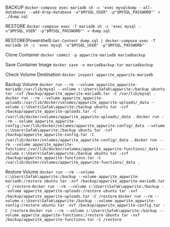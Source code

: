 BACKUP
```docker-compose exec mariadb sh -c 'exec mysqldump --all-databases --add-drop-database -u"$MYSQL_USER" -p"$MYSQL_PASSWORD"' > ./dump.sql```

RESTORE
```docker-compose exec -T mariadb sh -c 'exec mysql -u"$MYSQL_USER" -p"$MYSQL_PASSWORD"' < dump.sql```

RESTORE(Powershell)
```Get-Content dump.sql | docker-compose exec -T mariadb sh -c 'exec mysql -u"$MYSQL_USER" -p"$MYSQL_PASSWORD"'```

Clone Container
```docker commit -p appwrite-mariadb mariadbackup```

Save Container Image
```docker save -o mariadbackup.tar mariadbackup```


Check Volume Destination
```docker inspect appwrite_appwrite-mariadb```

Backup Volume
```docker run --rm --volume appwrite_appwrite-mariadb:/var/lib/mysql --volume c:\Users\Safak\appwrite:/backup ubuntu tar -cvf /backup/appwrite_appwrite-mariadb.tar -C /var/lib/mysql .```
```docker run --rm --volume appwrite_appwrite-uploads:/var/lib/docker/volumes/appwrite_appwrite-uploads/_data --volume c:\Users\Safak\appwrite:/backup ubuntu tar -cvf /backup/appwrite_appwrite-uploads.tar -C /var/lib/docker/volumes/appwrite_appwrite-uploads/_data .```
```docker run --rm --volume appwrite_appwrite-config:/var/lib/docker/volumes/appwrite_appwrite-config/_data --volume c:\Users\Safak\appwrite:/backup ubuntu tar -cvf /backup/appwrite_appwrite-config.tar -C /var/lib/docker/volumes/appwrite_appwrite-config/_data .```
```docker run --rm --volume appwrite_appwrite-functions:/var/lib/docker/volumes/appwrite_appwrite-functions/_data --volume c:\Users\Safak\appwrite:/backup ubuntu tar -cvf /backup/appwrite_appwrite-functions.tar -C /var/lib/docker/volumes/appwrite_appwrite-functions/_data .```


Restore Volume
```docker run --rm --volume c:\Users\Safak\appwrite:/backup --volume appwrite_appwrite-mariadb:/restore ubuntu tar -xvf /backup/appwrite_appwrite-mariadb.tar -C /restore```
```docker run --rm --volume c:\Users\Safak\appwrite:/backup --volume appwrite_appwrite-uploads:/restore ubuntu tar -xvf /backup/appwrite_appwrite-uploads.tar -C /restore```
```docker run --rm --volume c:\Users\Safak\appwrite:/backup --volume appwrite_appwrite-config:/restore ubuntu tar -xvf /backup/appwrite_appwrite-config.tar -C /restore```
```docker run --rm --volume c:\Users\Safak\appwrite:/backup --volume appwrite_appwrite-functions:/restore ubuntu tar -xvf /backup/appwrite_appwrite-functions.tar -C /restore```
